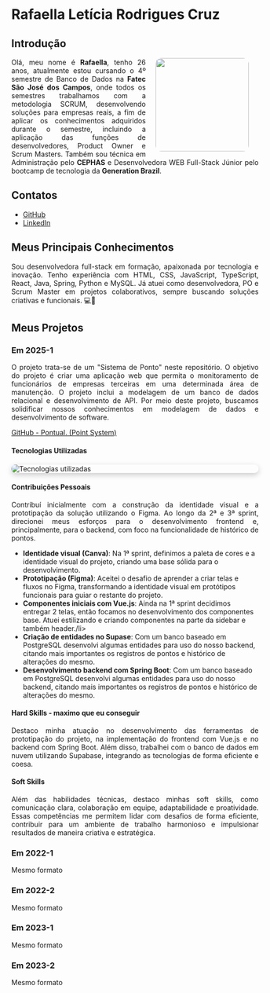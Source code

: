 # Rafaella Letícia Rodrigues Cruz

## Introdução

<img  style="margin: 0 20px; float: right; width: 190px; height: auto; border-radius: 12px" src="https://avatars.githubusercontent.com/u/95590783?v=4">

<p align="justify">
    Olá, meu nome é <b>Rafaella</b>, tenho 26 anos, atualmente estou cursando o 4º semestre de Banco de Dados na <b>Fatec São José dos Campos</b>, onde todos os semestres trabalhamos com a metodologia SCRUM, desenvolvendo soluções para empresas reais, a fim de aplicar os conhecimentos adquiridos durante o semestre, incluindo a aplicação das funções de desenvolvedores, Product Owner e Scrum Masters. 
    Também sou técnica em Administração pelo <b>CEPHAS</b> e Desenvolvedora WEB Full-Stack Júnior pelo bootcamp de tecnologia da <b>Generation Brazil</b>.

</p>

## Contatos
* [GitHub](https://www.git.com/arafaellacruz)
* [LinkedIn](https://www.linkedin.com/in/cruz-rafaella/)

## Meus Principais Conhecimentos
<p align="justify">
Sou desenvolvedora full-stack em formação, apaixonada por tecnologia e inovação. Tenho experiência com HTML, CSS, JavaScript, TypeScript, React, Java, Spring, Python e MySQL. Já atuei como desenvolvedora, PO e Scrum Master em projetos colaborativos, sempre buscando soluções criativas e funcionais. 💻🚀
</p>

## Meus Projetos

### Em 2025-1
<p align="justify">
O projeto trata-se de um "Sistema de Ponto" neste repositório. O objetivo do projeto é criar uma aplicação web que permita o monitoramento de funcionários de empresas terceiras em uma determinada área de manutenção. O projeto inclui a modelagem de um banco de dados relacional e desenvolvimento de API. Por meio deste projeto, buscamos solidificar nossos conhecimentos em modelagem de dados e desenvolvimento de software.
</p>

[GitHub - Pontual. (Point System)](https://github.com/Steam-Ducks/point-system)

#### Tecnologias Utilizadas
<img 
  src="./assets/tecnologias-utilizadas.png" 
  alt="Tecnologias utilizadas" 
  style="
    border-radius: 12px;
    box-shadow: 0 4px 12px rgba(0, 0, 0, 0.2);
    margin: 20px auto;
    display: block;
  "
/>


#### Contribuições Pessoais
<p align="justify">
Contribuí inicialmente com a construção da identidade visual e a prototipação da solução utilizando o Figma. Ao longo da 2ª e 3ª sprint, direcionei meus esforços para o desenvolvimento frontend e, principalmente, para o backend, com foco na funcionalidade de histórico de pontos.
</p>

<ul>
  <li><strong>Identidade visual (Canva)</strong>: Na 1ª sprint, definimos a paleta de cores e a identidade visual do projeto, criando uma base sólida para o desenvolvimento.</li>
  
  <li><strong>Prototipação (Figma)</strong>: Aceitei o desafio de aprender a criar telas e fluxos no Figma, transformando a identidade visual em protótipos funcionais para guiar o restante do projeto.</li>

  <li><strong>Componentes iniciais com Vue.js</strong>: Ainda na 1ª sprint decidimos entregar 2 telas, então focamos no desenvolvimento dos componentes base. Atuei estilizando e criando componentes na parte da sidebar e também header./li>
  <li><strong>Criação de entidades no Supase</strong>: Com um banco baseado em PostgreSQL desenvolvi algumas entidades para uso do nosso backend, citando mais importantes os registros de pontos e histórico de alterações do mesmo.</li>
    <li><strong>Desenvolvimento backend com Spring Boot</strong>: Com um banco baseado em PostgreSQL desenvolvi algumas entidades para uso do nosso backend, citando mais importantes os registros de pontos e histórico de alterações do mesmo.</li>
</ul>

#### Hard Skills - maximo que eu conseguir
<p align="justify">
Destaco minha atuação no desenvolvimento das ferramentas de prototipação do projeto, na implementação do frontend com Vue.js e no backend com Spring Boot. Além disso, trabalhei com o banco de dados em nuvem utilizando Supabase, integrando as tecnologias de forma eficiente e coesa.
</p>

#### Soft Skills
<p align="justify">
Além das habilidades técnicas, destaco minhas soft skills, como comunicação clara, colaboração em equipe, adaptabilidade e proatividade. Essas competências me permitem lidar com desafios de forma eficiente, contribuir para um ambiente de trabalho harmonioso e impulsionar resultados de maneira criativa e estratégica.
</p>

### Em 2022-1
Mesmo formato

### Em 2022-2
Mesmo formato

### Em 2023-1
Mesmo formato

### Em 2023-2
Mesmo formato






